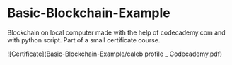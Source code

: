 # Basic-Blockchain-Example
Blockchain on local computer made with the help of codecademy.com and with python script.  Part of a small certificate course.

![Certificate](Basic-Blockchain-Example/caleb profile _ Codecademy.pdf)
